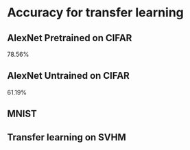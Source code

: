 # Accuracy for transfer learning

## AlexNet Pretrained on CIFAR
78.56%
## AlexNet Untrained on CIFAR
61.19%
## MNIST

## Transfer learning on SVHM
